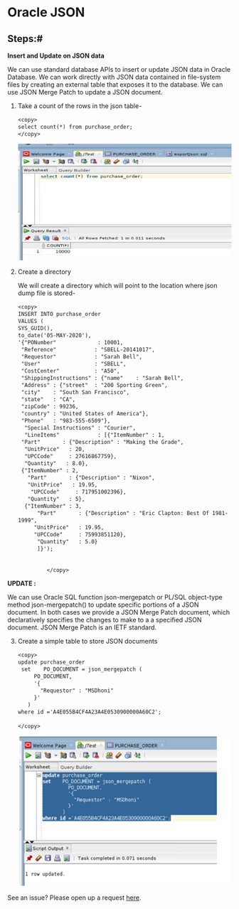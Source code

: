 
# Oracle JSON 



## Steps:#

 **Insert and Update on JSON data**

  We can use standard database APIs to insert or update JSON data in Oracle Database. We can work directly with JSON data contained in file-system files by creating an external table that exposes it to the database. We can use JSON Merge Patch to update a JSON document.


1. Take a count of the rows in the json table-
   
    ````
    <copy>
    select count(*) from purchase_order;
    </copy>
    ````
    
    ![](./images/insert_json.PNG " ")

2. Create a directory
    
    We will create a directory which will point to the location where json dump file is stored-
     
    ````
    <copy>
    INSERT INTO purchase_order
    VALUES (
    SYS_GUID(),
    to_date('05-MAY-2020'),
    '{"PONumber"             : 10001,
     "Reference"            : "SBELL-20141017",
     "Requestor"            : "Sarah Bell",
     "User"                 : "SBELL",
     "CostCenter"           : "A50",
     "ShippingInstructions" : {"name"    : "Sarah Bell",
     "Address" : {"street"  : "200 Sporting Green",
     "city"    : "South San Francisco",
     "state"   : "CA",
     "zipCode" : 99236,
     "country" : "United States of America"},
     "Phone"   : "983-555-6509"},
      "Special Instructions" : "Courier",
      "LineItems"            : [{"ItemNumber" : 1,
     "Part"       : {"Description" : "Making the Grade",
      "UnitPrice"   : 20,
      "UPCCode"     : 27616867759},
      "Quantity"   : 8.0},
     {"ItemNumber" : 2,
       "Part"       : {"Description" : "Nixon",
       "UnitPrice"   : 19.95,
        "UPCCode"     : 717951002396},
       "Quantity"   : 5},
      {"ItemNumber" : 3,
          "Part"       : {"Description" : "Eric Clapton: Best Of 1981-1999",
         "UnitPrice"   : 19.95,
         "UPCCode"     : 75993851120},
          "Quantity"   : 5.0}
          ]}');

    
             </copy>
    ````
  
  **UPDATE :** 
    
  We can use Oracle SQL function json-mergepatch or PL/SQL object-type method json-mergepatch() to update specific portions of a JSON document. In both cases we provide a JSON Merge Patch document, which declaratively specifies the changes to make to a a specified JSON document. JSON Merge Patch is an IETF standard.

3. Create a simple table to store JSON documents
   
   
    ````
    <copy>
    update purchase_order
     set    PO_DOCUMENT = json_mergepatch ( 
         PO_DOCUMENT,
         '{
           "Requestor" : "MSDhoni"
         }'
       )
    where id ='A4E055B4CF4A23A4E0530900000A60C2';

    </copy>
    ````
    
    ![](./images/json_lab7_6.PNG " ")


See an issue?  Please open up a request [here](https://github.com/oracle/learning-library/issues).